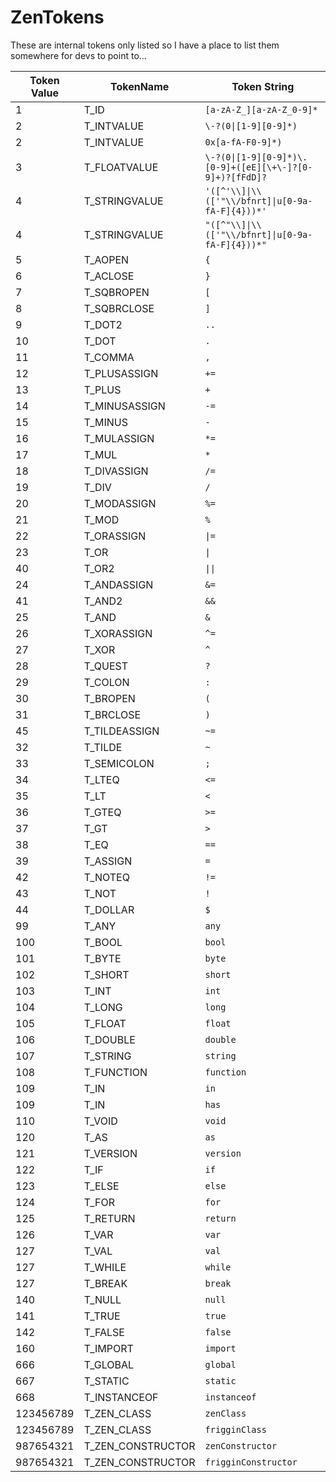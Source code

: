 # ZenTokens

These are internal tokens only listed so I have a place to list them somewhere for devs to point to...


| Token Value | TokenName          | Token String                                              |
|-------------|--------------------|-----------------------------------------------------------|
| 1           | T_ID               | `[a-zA-Z_][a-zA-Z_0-9]*`                                  |
| 2           | T_INTVALUE         | `\-?(0\|[1-9][0-9]*)`                                     |
| 2           | T_INTVALUE         | `0x[a-fA-F0-9]*)`                                         |
| 3           | T_FLOATVALUE       | `\-?(0\|[1-9][0-9]*)\.[0-9]+([eE][\+\-]?[0-9]+)?[fFdD]?`  |
| 4           | T_STRINGVALUE      | `'([^'\\]\|\\(['"\\/bfnrt]\|u[0-9a-fA-F]{4}))*'`          |
| 4           | T_STRINGVALUE      | `"([^"\\]\|\\(['"\\/bfnrt]\|u[0-9a-fA-F]{4}))*"`          |
| 5           | T_AOPEN            | `{`                                                       |
| 6           | T_ACLOSE           | `}`                                                       |
| 7           | T_SQBROPEN         | `[`                                                       |
| 8           | T_SQBRCLOSE        | `]`                                                       |
| 9           | T_DOT2             | `..`                                                      |
| 10          | T_DOT              | `.`                                                       |
| 11          | T_COMMA            | `,`                                                       |
| 12          | T_PLUSASSIGN       | `+=`                                                      |
| 13          | T_PLUS             | `+`                                                       |
| 14          | T_MINUSASSIGN      | `-=`                                                      |
| 15          | T_MINUS            | `-`                                                       |
| 16          | T_MULASSIGN        | `*=`                                                      |
| 17          | T_MUL              | `*`                                                       |
| 18          | T_DIVASSIGN        | `/=`                                                      |
| 19          | T_DIV              | `/`                                                       |
| 20          | T_MODASSIGN        | `%=`                                                      |
| 21          | T_MOD              | `%`                                                       |
| 22          | T_ORASSIGN         | `\|=`                                                     |
| 23          | T_OR               | `\|`                                                      |
| 40          | T_OR2              | `\|\|`                                                    |
| 24          | T_ANDASSIGN        | `&=`                                                      |
| 41          | T_AND2             | `&&`                                                      |
| 25          | T_AND              | `&`                                                       |
| 26          | T_XORASSIGN        | `^=`                                                      |
| 27          | T_XOR              | `^`                                                       |
| 28          | T_QUEST            | `?`                                                       |
| 29          | T_COLON            | `:`                                                       |
| 30          | T_BROPEN           | `(`                                                       |
| 31          | T_BRCLOSE          | `)`                                                       |
| 45          | T_TILDEASSIGN      | `~=`                                                      |
| 32          | T_TILDE            | `~`                                                       |
| 33          | T_SEMICOLON        | `;`                                                       |
| 34          | T_LTEQ             | `<=`                                                      |
| 35          | T_LT               | `<`                                                       |
| 36          | T_GTEQ             | `>=`                                                      |
| 37          | T_GT               | `>`                                                       |
| 38          | T_EQ               | `==`                                                      |
| 39          | T_ASSIGN           | `=`                                                       |
| 42          | T_NOTEQ            | `!=`                                                      |
| 43          | T_NOT              | `!`                                                       |
| 44          | T_DOLLAR           | `$`                                                       |
| 99          | T_ANY              | `any`                                                     |
| 100         | T_BOOL             | `bool`                                                    |
| 101         | T_BYTE             | `byte`                                                    |
| 102         | T_SHORT            | `short`                                                   |
| 103         | T_INT              | `int`                                                     |
| 104         | T_LONG             | `long`                                                    |
| 105         | T_FLOAT            | `float`                                                   |
| 106         | T_DOUBLE           | `double`                                                  |
| 107         | T_STRING           | `string`                                                  |
| 108         | T_FUNCTION         | `function`                                                |
| 109         | T_IN               | `in`                                                      |
| 109         | T_IN               | `has`                                                     |
| 110         | T_VOID             | `void`                                                    |
| 120         | T_AS               | `as`                                                      |
| 121         | T_VERSION          | `version`                                                 |
| 122         | T_IF               | `if`                                                      |
| 123         | T_ELSE             | `else`                                                    |
| 124         | T_FOR              | `for`                                                     |
| 125         | T_RETURN           | `return`                                                  |
| 126         | T_VAR              | `var`                                                     |
| 127         | T_VAL              | `val`                                                     |
| 127         | T_WHILE            | `while`                                                   |
| 127         | T_BREAK            | `break`                                                   |
| 140         | T_NULL             | `null`                                                    |
| 141         | T_TRUE             | `true`                                                    |
| 142         | T_FALSE            | `false`                                                   |
| 160         | T_IMPORT           | `import`                                                  |
| 666         | T_GLOBAL           | `global`                                                  |
| 667         | T_STATIC           | `static`                                                  |
| 668         | T_INSTANCEOF       | `instanceof`                                              |
| 123456789   | T_ZEN_CLASS        | `zenClass`                                                |
| 123456789   | T_ZEN_CLASS        | `frigginClass`                                            |
| 987654321   | T_ZEN_CONSTRUCTOR  | `zenConstructor`                                          |
| 987654321   | T_ZEN_CONSTRUCTOR  | `frigginConstructor`                                      |
